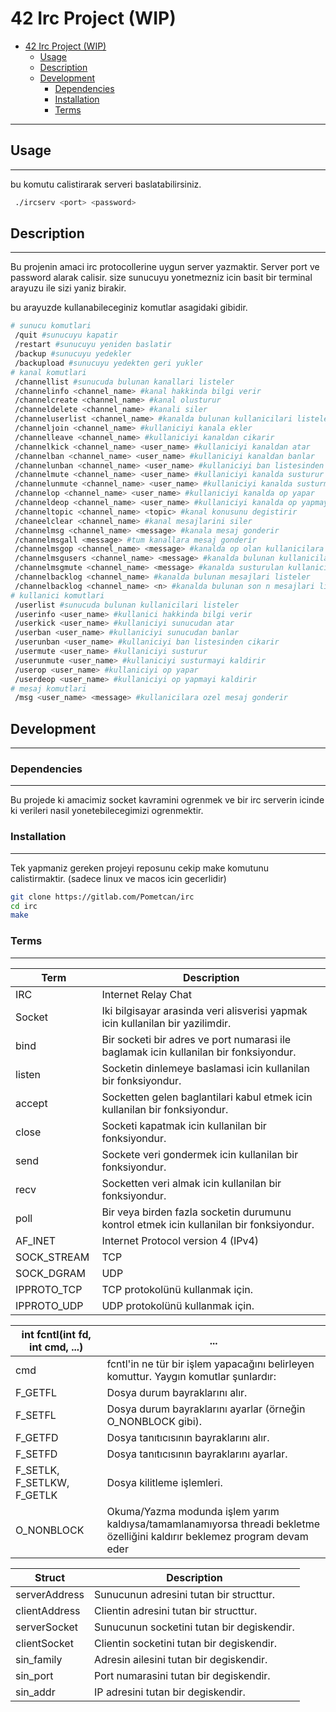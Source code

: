 # 42 Irc Project (WIP)

<!--toc:start-->
- [42 Irc Project (WIP)](#42-irc-project-wip)
  - [Usage](#usage)
  - [Description](#description)
  - [Development](#development)
    - [Dependencies](#dependencies)
    - [Installation](#installation)
    - [Terms](#terms)
<!--toc:end-->

---

## Usage

---
bu komutu calistirarak serveri baslatabilirsiniz.

```bash
 ./ircserv <port> <password>
```

## Description

---
Bu projenin amaci irc protocollerine uygun server yazmaktir.
Server port ve password alarak calisir.
size sunucuyu yonetmezniz icin basit bir terminal arayuzu ile sizi yaniz birakir.

bu arayuzde kullanabileceginiz komutlar asagidaki gibidir.

```bash
# sunucu komutlari
 /quit #sunucuyu kapatir
 /restart #sunucuyu yeniden baslatir
 /backup #sunucuyu yedekler
 /backupload #sunucuyu yedekten geri yukler
# kanal komutlari
 /channellist #sunucuda bulunan kanallari listeler
 /channelinfo <channel_name> #kanal hakkinda bilgi verir
 /channelcreate <channel_name> #kanal olusturur
 /channeldelete <channel_name> #kanali siler
 /channeluserlist <channel_name> #kanalda bulunan kullanicilari listeler
 /channeljoin <channel_name> #kullaniciyi kanala ekler
 /channelleave <channel_name> #kullaniciyi kanaldan cikarir
 /channelkick <channel_name> <user_name> #kullaniciyi kanaldan atar
 /channelban <channel_name> <user_name> #kullaniciyi kanaldan banlar
 /channelunban <channel_name> <user_name> #kullaniciyi ban listesinden cikarir
 /channelmute <channel_name> <user_name> #kullaniciyi kanalda susturur
 /channelunmute <channel_name> <user_name> #kullaniciyi kanalda susturmayi kaldirir
 /channelop <channel_name> <user_name> #kullaniciyi kanalda op yapar
 /channeldeop <channel_name> <user_name> #kullaniciyi kanalda op yapmayi kaldirir
 /channeltopic <channel_name> <topic> #kanal konusunu degistirir
 /chaneelclear <channel_name> #kanal mesajlarini siler
 /channelmsg <channel_name> <message> #kanala mesaj gonderir
 /channelmsgall <message> #tum kanallara mesaj gonderir
 /channelmsgop <channel_name> <message> #kanalda op olan kullanicilara mesaj gonderir
 /channelmsgusers <channel_name> <message> #kanalda bulunan kullanicilara mesaj gonderir
 /channelmsgmute <channel_name> <message> #kanalda susturulan kullanicilara mesaj gonderir
 /channelbacklog <channel_name> #kanalda bulunan mesajlari listeler
 /channelbacklog <channel_name> <n> #kanalda bulunan son n mesajlari listeler
# kullanici komutlari
 /userlist #sunucuda bulunan kullanicilari listeler
 /userinfo <user_name> #kullanici hakkinda bilgi verir
 /userkick <user_name> #kullaniciyi sunucudan atar
 /userban <user_name> #kullaniciyi sunucudan banlar
 /userunban <user_name> #kullaniciyi ban listesinden cikarir
 /usermute <user_name> #kullaniciyi susturur
 /userunmute <user_name> #kullaniciyi susturmayi kaldirir
 /userop <user_name> #kullaniciyi op yapar
 /userdeop <user_name> #kullaniciyi op yapmayi kaldirir
# mesaj komutlari
 /msg <user_name> <message> #kullanicilara ozel mesaj gonderir
```

## Development

---

### Dependencies

---
Bu projede ki amacimiz socket kavramini ogrenmek ve bir irc serverin icinde ki verileri nasil yonetebilecegimizi ogrenmektir.

### Installation

---
Tek yapmaniz gereken projeyi reposunu cekip make komutunu calistirmaktir.
(sadece linux ve macos icin gecerlidir)

```bash
git clone https://gitlab.com/Pometcan/irc
cd irc
make
```

### Terms

---

| Term | Description
| --- | ---
| IRC | Internet Relay Chat
| Socket | Iki bilgisayar arasinda veri alisverisi yapmak icin kullanilan bir yazilimdir.
| bind | Bir socketi bir adres ve port numarasi ile baglamak icin kullanilan bir fonksiyondur.
| listen | Socketin dinlemeye baslamasi icin kullanilan bir fonksiyondur.
| accept | Socketten gelen baglantilari kabul etmek icin kullanilan bir fonksiyondur.
| close | Socketi kapatmak icin kullanilan bir fonksiyondur.
| send | Sockete veri gondermek icin kullanilan bir fonksiyondur.
| recv | Socketten veri almak icin kullanilan bir fonksiyondur.
| poll | Bir veya birden fazla socketin durumunu kontrol etmek icin kullanilan bir fonksiyondur.
| AF_INET | Internet Protocol version 4 (IPv4)
| SOCK_STREAM | TCP
| SOCK_DGRAM | UDP
| IPPROTO_TCP | TCP protokolünü kullanmak için.
| IPPROTO_UDP | UDP protokolünü kullanmak için.

| int fcntl(int fd, int cmd, ...) | ... 
| --- | ---
| cmd | fcntl'in ne tür bir işlem yapacağını belirleyen komuttur. Yaygın komutlar şunlardır:
| F_GETFL | Dosya durum bayraklarını alır.
| F_SETFL | Dosya durum bayraklarını ayarlar (örneğin O_NONBLOCK gibi).
| F_GETFD | Dosya tanıtıcısının bayraklarını alır.
| F_SETFD | Dosya tanıtıcısının bayraklarını ayarlar.
| F_SETLK, F_SETLKW, F_GETLK | Dosya kilitleme işlemleri.
| O_NONBLOCK | Okuma/Yazma modunda işlem yarım kaldıysa/tamamlanamıyorsa threadi bekletme özelliğini kaldırır beklemez program devam eder

| Struct | Description
| --- | ---
| serverAddress | Sunucunun adresini tutan bir structtur.
| clientAddress | Clientin adresini tutan bir structtur.
| serverSocket | Sunucunun socketini tutan bir degiskendir.
| clientSocket | Clientin socketini tutan bir degiskendir.
| sin_family | Adresin ailesini tutan bir degiskendir.
| sin_port | Port numarasini tutan bir degiskendir.
| sin_addr | IP adresini tutan bir degiskendir.